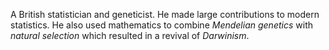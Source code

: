 A British statistician and geneticist. He made large contributions to modern
statistics. He also used mathematics to combine *Mendelian genetics* with
*natural selection* which resulted in a revival of *Darwinism*.
